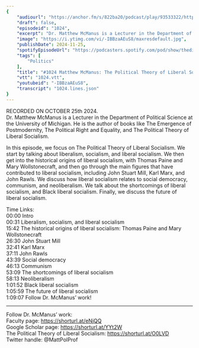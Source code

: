 ```yaml
---
{
	"audiourl": "https://anchor.fm/s/822ba20/podcast/play/93533322/https%3A%2F%2Fd3ctxlq1ktw2nl.cloudfront.net%2Fstaging%2F2024-9-25%2F7ecbcfce-429c-9993-2711-affcaf81a84f.m4a",
	"draft": false,
	"episodeid": "1024",
	"excerpt": "Dr. Matthew McManus is a Lecturer in the Department of Political Science at the University of Michigan. He is the author of books like The Emergence of Postmodernity, The Political Right and Equality, and The Political Theory of Liberal Socialism.",
	"image": "https://i.ytimg.com/vi/-IBBzaAEuS8/maxresdefault.jpg",
	"publishDate": 2024-11-25,
	"spotifyEpisodeUrl": "https://podcasters.spotify.com/pod/show/thedissenter/episodes/1024-Matthew-McManus-The-Political-Theory-of-Liberal-Socialism-e2q4tma",
	"tags": [
		"Politics"
	],
	"title": "#1024 Matthew McManus: The Political Theory of Liberal Socialism",
	"vtt": "1024.vtt",
	"youtubeid": "-IBBzaAEuS8",
	"transcript": "1024.lines.json"
}
---
```

RECORDED ON OCTOBER 25th 2024.  
Dr. Matthew McManus is a Lecturer in the Department of Political Science at the University of Michigan. He is the author of books like The Emergence of Postmodernity, The Political Right and Equality, and The Political Theory of Liberal Socialism.

In this episode, we focus on The Political Theory of Liberal Socialism. We start by talking about liberalism, socialism, and liberal socialism. We then get into the historical origins of liberal socialism, with Thomas Paine and Mary Wollstonecraft, and then go through the main figures that have contributed to liberal socialism, including John Stuart Mill, Karl Marx, and John Rawls. We discuss how liberal socialism relates to social democracy, communism, and neoliberalism. We talk about the shortcomings of liberal socialism, and Black liberal socialism. Finally, we discuss the future of liberal socialism.

Time Links:  
<time>00:00</time> Intro  
<time>00:31</time> Liberalism, socialism, and liberal socialism  
<time>15:42</time> The historical origins of liberal socialism: Thomas Paine and Mary Wollstonecraft  
<time>26:30</time> John Stuart Mill  
<time>32:41</time> Karl Marx  
<time>37:11</time> John Rawls  
<time>43:39</time> Social democracy  
<time>46:13</time> Communism  
<time>53:09</time> The shortcomings of liberal socialism  
<time>58:13</time> Neoliberalism  
<time>1:01:52</time> Black liberal socialism  
<time>1:05:59</time> The future of liberal socialism  
<time>1:09:07</time> Follow Dr. McManus’ work!

---

Follow Dr. McManus’ work:  
Faculty page: https://shorturl.at/eNjQQ  
Google Scholar page: https://shorturl.at/YYt2W  
The Political Theory of Liberal Socialism: https://shorturl.at/O0LVD  
Twitter handle: @MattPolProf
